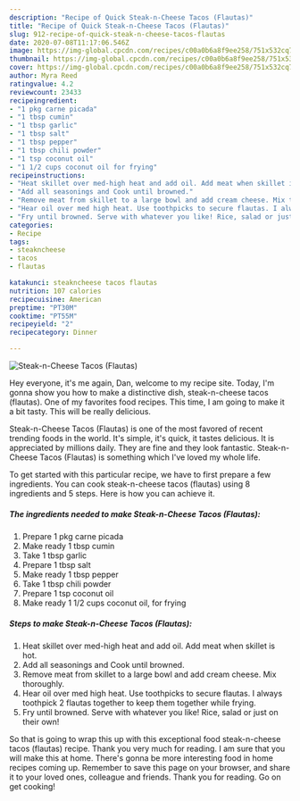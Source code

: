 ```yaml
---
description: "Recipe of Quick Steak-n-Cheese Tacos (Flautas)"
title: "Recipe of Quick Steak-n-Cheese Tacos (Flautas)"
slug: 912-recipe-of-quick-steak-n-cheese-tacos-flautas
date: 2020-07-08T11:17:06.546Z
image: https://img-global.cpcdn.com/recipes/c00a0b6a8f9ee258/751x532cq70/steak-n-cheese-tacos-flautas-recipe-main-photo.jpg
thumbnail: https://img-global.cpcdn.com/recipes/c00a0b6a8f9ee258/751x532cq70/steak-n-cheese-tacos-flautas-recipe-main-photo.jpg
cover: https://img-global.cpcdn.com/recipes/c00a0b6a8f9ee258/751x532cq70/steak-n-cheese-tacos-flautas-recipe-main-photo.jpg
author: Myra Reed
ratingvalue: 4.2
reviewcount: 23433
recipeingredient:
- "1 pkg carne picada"
- "1 tbsp cumin"
- "1 tbsp garlic"
- "1 tbsp salt"
- "1 tbsp pepper"
- "1 tbsp chili powder"
- "1 tsp coconut oil"
- "1 1/2 cups coconut oil for frying"
recipeinstructions:
- "Heat skillet over med-high heat and add oil. Add meat when skillet is hot."
- "Add all seasonings and Cook until browned."
- "Remove meat from skillet to a large bowl and add cream cheese. Mix thoroughly."
- "Hear oil over med high heat. Use toothpicks to secure flautas. I always toothpick 2 flautas together to keep them together while frying."
- "Fry until browned. Serve with whatever you like! Rice, salad or just on their own!"
categories:
- Recipe
tags:
- steakncheese
- tacos
- flautas

katakunci: steakncheese tacos flautas 
nutrition: 107 calories
recipecuisine: American
preptime: "PT30M"
cooktime: "PT55M"
recipeyield: "2"
recipecategory: Dinner

---
```



![Steak-n-Cheese Tacos (Flautas)](https://img-global.cpcdn.com/recipes/c00a0b6a8f9ee258/751x532cq70/steak-n-cheese-tacos-flautas-recipe-main-photo.jpg)

Hey everyone, it's me again, Dan, welcome to my recipe site. Today, I'm gonna show you how to make a distinctive dish, steak-n-cheese tacos (flautas). One of my favorites food recipes. This time, I am going to make it a bit tasty. This will be really delicious.



Steak-n-Cheese Tacos (Flautas) is one of the most favored of recent trending foods in the world. It's simple, it's quick, it tastes delicious. It is appreciated by millions daily. They are fine and they look fantastic. Steak-n-Cheese Tacos (Flautas) is something which I've loved my whole life.


To get started with this particular recipe, we have to first prepare a few ingredients. You can cook steak-n-cheese tacos (flautas) using 8 ingredients and 5 steps. Here is how you can achieve it.

<!--inarticleads1-->

##### The ingredients needed to make Steak-n-Cheese Tacos (Flautas):

1. Prepare 1 pkg carne picada
1. Make ready 1 tbsp cumin
1. Take 1 tbsp garlic
1. Prepare 1 tbsp salt
1. Make ready 1 tbsp pepper
1. Take 1 tbsp chili powder
1. Prepare 1 tsp coconut oil
1. Make ready 1 1/2 cups coconut oil, for frying




<!--inarticleads2-->

##### Steps to make Steak-n-Cheese Tacos (Flautas):

1. Heat skillet over med-high heat and add oil. Add meat when skillet is hot.
1. Add all seasonings and Cook until browned.
1. Remove meat from skillet to a large bowl and add cream cheese. Mix thoroughly.
1. Hear oil over med high heat. Use toothpicks to secure flautas. I always toothpick 2 flautas together to keep them together while frying.
1. Fry until browned. Serve with whatever you like! Rice, salad or just on their own!




So that is going to wrap this up with this exceptional food steak-n-cheese tacos (flautas) recipe. Thank you very much for reading. I am sure that you will make this at home. There's gonna be more interesting food in home recipes coming up. Remember to save this page on your browser, and share it to your loved ones, colleague and friends. Thank you for reading. Go on get cooking!
